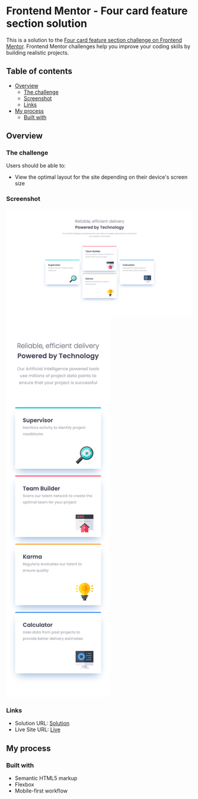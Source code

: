 # Frontend Mentor - Four card feature section solution

This is a solution to the [Four card feature section challenge on Frontend Mentor](https://www.frontendmentor.io/challenges/four-card-feature-section-weK1eFYK). Frontend Mentor challenges help you improve your coding skills by building realistic projects.

## Table of contents

- [Overview](#overview)
  - [The challenge](#the-challenge)
  - [Screenshot](#screenshot)
  - [Links](#links)
- [My process](#my-process)
  - [Built with](#built-with)

## Overview

### The challenge

Users should be able to:

- View the optimal layout for the site depending on their device's screen size

### Screenshot

![](./desktopScreen.png)
![](./mobileScreen.png)

### Links

- Solution URL: [Solution](https://github.com/Hekimianz/four-cards)
- Live Site URL: [Live](https://hekimianz.github.io/four-cards/)

## My process

### Built with

- Semantic HTML5 markup
- Flexbox
- Mobile-first workflow
